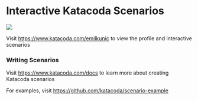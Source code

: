 # Interactive Katacoda Scenarios

[![](http://shields.katacoda.com/katacoda/emilkunic/count.svg)](https://www.katacoda.com/emilkunic "Get your profile on Katacoda.com")

Visit https://www.katacoda.com/emilkunic to view the profile and interactive scenarios

### Writing Scenarios
Visit https://www.katacoda.com/docs to learn more about creating Katacoda scenarios

For examples, visit https://github.com/katacoda/scenario-example
